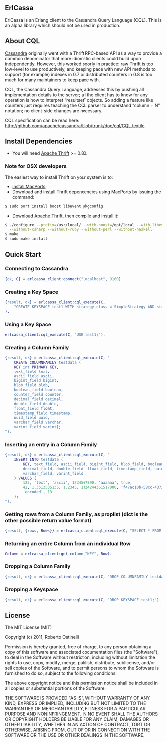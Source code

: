 ## ErlCassa

ErlCassa is an Erlang client to the Cassandra Query Language (CQL). This is an alpha library which should not be used in production.

## About CQL

[Cassandra](http://cassandra.apache.org/) originally went with a Thrift RPC-based API as a way to provide a common denominator that more idiomatic clients could build upon independently. However, this worked poorly in practice: raw Thrift is too low-level to use productively, and keeping pace with new API methods to support (for example) indexes in 0.7 or distributed counters in 0.8 is too much for many maintainers to keep pace with.

CQL, the Cassandra Query Language, addresses this by pushing all implementation details to the server; all the client has to know for any operation is how to interpret “resultset” objects. So adding a feature like counters just requires teaching the CQL parser to understand “column + N” notation; no client-side changes are necessary.

CQL specification can be read here: http://github.com/apache/cassandra/blob/trunk/doc/cql/CQL.textile

## Install Dependencies

* You will need [Apache Thrift](http://thrift.apache.org/download/) >= 0.80.

### Note for OSX developers

The easiest way to install Thrift on your system is to:

* [install MacPorts](http://www.macports.org/install.php);
* Download and install Thrift dependencies using MacPorts by issuing the command:

```bash
$ sudo port install boost libevent pkgconfig
```

* [Download Apache Thrift](http://thrift.apache.org/download/), then compile and install it:

```bash
$ ./configure --prefix=/usr/local/ --with-boost=/opt/local --with-libevent=/opt/local \
  --without-csharp --without-ruby --without-perl --without-haskell
$ make
$ sudo make install
```

## Quick Start

### Connecting to Cassandra

```erlang
{ok, C} = erlcassa_client:connect("localhost", 9160).
```

### Creating a Key Space

```erlang
{result, ok} = erlcassa_client:cql_execute(C,
    "CREATE KEYSPACE test1 WITH strategy_class = SimpleStrategy AND strategy_options:replication_factor = 1;"
).
```

### Using a Key Space

```erlang
erlcassa_client:cql_execute(C, "USE test1;").
```

### Creating a Column Family

```erlang
{result, ok} = erlcassa_client:cql_execute(C, "
	CREATE COLUMNFAMILY testdata (
	KEY int PRIMARY KEY,
	text_field text,
	ascii_field ascii,
	bigint_field bigint,
	blob_field blob,
	boolean_field boolean,
	counter_field counter,
	decimal_field decimal,
	double_field double,
	float_field float,
	timestamp_field timestamp,
	uuid_field uuid,
	varchar_field varchar,
	varint_field varint);
").
```

### Inserting an entry in a Column Family

```erlang
{result, ok} = erlcassa_client:cql_execute(C, "
	INSERT INTO testdata (
		KEY, text_field, ascii_field, bigint_field, blob_field, boolean_field,
		decimal_field, double_field, float_field, timestamp_field, uuid_field,
		varchar_field, varint_field
	) VALUES (
		123, 'text', 'ascii', 1234567890, 'aaaaaa', true,
		42, 1.3513535135, 1.2345, 1324244361517000, 'f47ac10b-58cc-4372-a567-0e02b2c3d479',
		'encoded', 13
	);
").
```

### Getting rows from a Column Family, as proplist (dict is the other possible return value format)

```erlang
{result, {rows, Rows}} = erlcassa_client:cql_execute(C, "SELECT * FROM testdata", proplist).
```

### Returning an entire Column from an individual Row

```erlang
Column = erlcassa_client:get_column("KEY", Row).
```

### Dropping a Column Family

```erlang
{result, ok} = erlcassa_client:cql_execute(C, "DROP COLUMNFAMILY testdata;").
```

### Dropping a Keyspace

```erlang
{result, ok} = erlcassa_client:cql_execute(C, "DROP KEYSPACE test1;").
```

## License

The MIT License (MIT)

Copyright (c) 2011, Roberto Ostinelli

Permission is hereby granted, free of charge, to any person obtaining a copy of this software and
associated documentation files (the "Software"), to deal in the Software without restriction, including
without limitation the rights to use, copy, modify, merge, publish, distribute, sublicense, and/or sell
copies of the Software, and to permit persons to whom the Software is furnished to do so, subject to the
following conditions:

The above copyright notice and this permission notice shall be included in all copies or substantial
portions of the Software.

THE SOFTWARE IS PROVIDED "AS IS", WITHOUT WARRANTY OF ANY KIND, EXPRESS OR IMPLIED, INCLUDING BUT NOT
LIMITED TO THE WARRANTIES OF MERCHANTABILITY, FITNESS FOR A PARTICULAR PURPOSE AND NONINFRINGEMENT. IN NO
EVENT SHALL THE AUTHORS OR COPYRIGHT HOLDERS BE LIABLE FOR ANY CLAIM, DAMAGES OR OTHER LIABILITY, WHETHER
IN AN ACTION OF CONTRACT, TORT OR OTHERWISE, ARISING FROM, OUT OF OR IN CONNECTION WITH THE SOFTWARE OR
THE USE OR OTHER DEALINGS IN THE SOFTWARE.